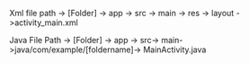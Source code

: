 <p>Xml file  path -> [Folder] -> app -> src -> main -> res -> layout ->activity_main.xml</p>
Java File Path -> [Folder] -> app -> src-> main->java/com/example/[foldername]-> MainActivity.java
